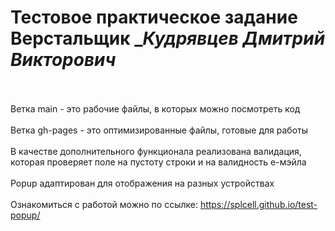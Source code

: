 # Тестовое практическое задание Верстальщик _*Кудрявцев Дмитрий Викторович*
<br><br>
Ветка main - это рабочие файлы, в которых можно посмотреть код
<br><br>
Ветка gh-pages - это оптимизированные файлы, готовые для работы
<br><br>
В качестве дополнительного функционала реализована валидация, которая проверяет поле на пустоту строки и на валидность е-мэйла
<br><br>
Popup адаптирован для отображения на разных устройствах
<br><br>
Ознакомиться с работой можно по ссылке: <a href="https://splcell.github.io/test-popup/">https://splcell.github.io/test-popup/</a>
